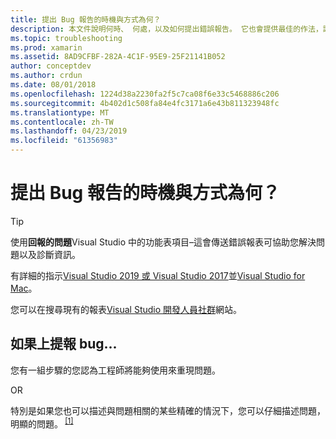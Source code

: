```yaml
---
title: 提出 Bug 報告的時機與方式為何？
description: 本文件說明何時、 何處，以及如何提出錯誤報告。 它也會提供最佳的作法，讓工程師最佳診斷問題的錯誤報告。
ms.topic: troubleshooting
ms.prod: xamarin
ms.assetid: 8AD9CFBF-282A-4C1F-95E9-25F21141B052
author: conceptdev
ms.author: crdun
ms.date: 08/01/2018
ms.openlocfilehash: 1224d38a2230fa2f5c7ca08f6e33c5468886c206
ms.sourcegitcommit: 4b402d1c508fa84e4fc3171a6e43b811323948fc
ms.translationtype: MT
ms.contentlocale: zh-TW
ms.lasthandoff: 04/23/2019
ms.locfileid: "61356983"
---
```

# <a name="when-and-how-should-i-file-a-bug-report"></a>提出 Bug 報告的時機與方式為何？

> [!TIP]
> 使用**回報的問題**Visual Studio 中的功能表項目&ndash;這會傳送錯誤報表可協助您解決問題以及診斷資訊。
>
> 有詳細的指示[Visual Studio 2019 或 Visual Studio 2017](https://docs.microsoft.com/visualstudio/ide/how-to-report-a-problem-with-visual-studio)並[Visual Studio for Mac](https://docs.microsoft.com/visualstudio/mac/report-a-problem)。
>
> 您可以在搜尋現有的報表[Visual Studio 開發人員社群](https://developercommunity.visualstudio.com/)網站。

## <a name="file-a-bug-if"></a>如果上提報 bug...

您有一組步驟的您認為工程師將能夠使用來重現問題。

OR

特別是如果您也可以描述與問題相關的某些精確的情況下，您可以仔細描述問題，明顯的問題。<sup> [[1]](#note-1)</sup>

## <a name="best-practices-to-help-address-bugs-quickly-and-efficiently"></a>最佳作法，快速且有效率地協助位址錯誤

1. <a name="ref-1" />搜尋[Visual Studio 開發人員社群](https://developercommunity.visualstudio.com/)和網站上的現有 bug 報告] 或 [可能直接解決問題的使用方式建議。<sup>[[2]](#note-2)</sup><sup>[[3]](#note-3)</sup>

1. <a name="ref-2" />描述的問題，以清楚且精確地越好，包括什麼發生，而必須進行的描述。

1. <a name="ref-3" />包括任何相關的堆疊追蹤、 錯誤訊息文字，或當機記錄 (如果您使用**回報問題**功能，這些可以是包含自動)。 <sup>[[4]](#note-4)</sup>

1. <a name="ref-4" />記下也會出現在螢幕擷取畫面附件純文字格式的任何重要的錯誤訊息。

1. <a name="ref-5" />包含小型的獨立測試案例可重現的 bug，為盡可能少的程式碼。  如果您無法重現 （使用其中一個內建的範本建立） 的全新專案的問題，請壓縮示範問題的專案，並將它附加至 bug 報告。  請再將它附加範例專案越簡單越好。<sup> [[5]](#note-5)</sup><sup>[[6]](#note-6)</sup>

1. <a name="ref-6" />描述其中發現 bug，包括作業系統的環境並[版本的 Xamarin](~/cross-platform/troubleshooting/questions/version-logs.md)和任何相依性。

## <a name="additional-details"></a>其他詳細資料

1. <a name="note-1" />[*^*](#ref-1) 在理想情況下的 < 顯示徵狀 > 描述應包含足夠的詳細資料，如此其他客戶可以確認他們是否看到相同的問題 (相同的錯誤訊息、 相同的效能降低、 當機，從相同的堆疊追蹤_等等。_). 「 精確的情況下 」，一個很好的範例會是如果您可以說：「 我通常按問題 75%的時間，但如果我將這一件事然後我可以避免發生問題完全 」。 另一個類似"精確情況 」 範例是如果降級至舊版 Xamarin 會停止的問題。

1. <a name="note-2" />[*^*](#ref-2) 如您所預期，錯誤文字 （或任何其他的唯一描述性文字） 的程式碼片段是通常是最佳的搜尋詞彙。 如果現有的 bug 報告不完整，您可以自由地新增詳細資料或新檔案中，進一步錯誤報告。

1. <a name="note-3" />[*^*](#ref-3) 另一個重要的問題是相同的問題是否已報告的任何 Java、 OBJECTIVE-C、 或 Swift 應用程式。 如果是這樣，問題則很有可能的 Android 或 iOS 本身的一部分，而不是 Xamarin 的一部分。

1. <a name="note-4" />[*^*](#ref-4) 要包含的資訊的一些範例：

    1. 發生錯誤時建置專案，請包含完整[診斷組建輸出](~/android/troubleshooting/troubleshooting.md#Diagnostic_MSBuild_Output)bug 報告上。

    1. 建置或偵錯 iOS 專案從 Visual Studio 時所發生的錯誤，請執行**協助 > Xamarin > Zip 記錄檔**之後遇到錯誤，並包含在 bug 報告上產生的.zip 檔案。

    1. 例外狀況或 Android 或 iOS 的應用程式中的當機，請包含相關[偵錯 Xamarin.Android 和 Xamarin.iOS 應用程式的記錄檔](~/cross-platform/troubleshooting/questions/version-logs.md#debug-logs-for-xamarin-apps)。

1. <a name="note-5" />[*^*](#ref-5) 如果可能的話您特定的問題，其中一個選項是透過將從您的原始方案的一小部分的檔案新增到全新的解決方案中重現問題。 Xamarin 小組通常可以調查甚至是在較大的測試案例 （假設重現的步驟會清楚地說明），但更簡單的測試案例提供最佳的可能發生的錯誤將會快速地解決問題。

1. <a name="note-6" />[*^*](#ref-6) 如果它是_不_可能藉由將全新的解決方案中的一小部分的檔案重現問題，然後您可以壓縮並將整個方案的資料夾完整應用程式。 請刪除`bin`， `obj`， `Components`，和`packages`資料夾，以便更 zip 檔案較小。 （IDE 和建置程序將通常還原或重新建立這些資料夾的內容，視需要）。只要所產生的方案仍會示範了原始問題，您也可以刪除多個程式碼和資源檔從專案依照您的意願。

